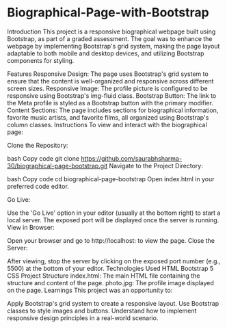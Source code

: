# Biographical-Page-with-Bootstrap

Introduction
This project is a responsive biographical webpage built using Bootstrap, as part of a graded assessment. The goal was to enhance the webpage by implementing Bootstrap's grid system, making the page layout adaptable to both mobile and desktop devices, and utilizing Bootstrap components for styling.

Features
Responsive Design: The page uses Bootstrap's grid system to ensure that the content is well-organized and responsive across different screen sizes.
Responsive Image: The profile picture is configured to be responsive using Bootstrap's img-fluid class.
Bootstrap Button: The link to the Meta profile is styled as a Bootstrap button with the primary modifier.
Content Sections: The page includes sections for biographical information, favorite music artists, and favorite films, all organized using Bootstrap's column classes.
Instructions
To view and interact with the biographical page:

Clone the Repository:

bash
Copy code
git clone https://github.com/saurabhsharma-30/biographical-page-bootstrap.git
Navigate to the Project Directory:

bash
Copy code
cd biographical-page-bootstrap
Open index.html in your preferred code editor.

Go Live:

Use the 'Go Live' option in your editor (usually at the bottom right) to start a local server.
The exposed port will be displayed once the server is running.
View in Browser:

Open your browser and go to http://localhost:<exposed port> to view the page.
Close the Server:

After viewing, stop the server by clicking on the exposed port number (e.g., 5500) at the bottom of your editor.
Technologies Used
HTML
Bootstrap 5
CSS
Project Structure
index.html: The main HTML file containing the structure and content of the page.
photo.jpg: The profile image displayed on the page.
Learnings
This project was an opportunity to:

Apply Bootstrap's grid system to create a responsive layout.
Use Bootstrap classes to style images and buttons.
Understand how to implement responsive design principles in a real-world scenario.
